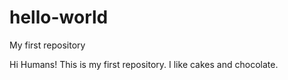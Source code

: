 # hello-world
My first repository

Hi Humans! This is my first repository. I like cakes and chocolate.
